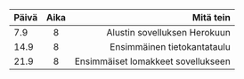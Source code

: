 | Päivä         | Aika          | Mitä tein                                         |
| ------------- |:-------------:| -------------------------------------------------:|
| 7.9           | 8             | Alustin sovelluksen Herokuun                      |
| 14.9          | 8             | Ensimmäinen tietokantataulu                       |
| 21.9          | 8             | Ensimmäiset lomakkeet sovellukseen                |